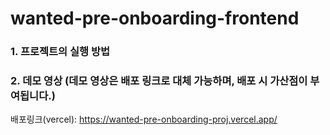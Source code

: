 # wanted-pre-onboarding-frontend
### 1. 프로젝트의 실행 방법



### 2. 데모 영상 (데모 영상은 배포 링크로 대체 가능하며, 배포 시 가산점이 부여됩니다.)
배포링크(vercel): https://wanted-pre-onboarding-proj.vercel.app/

